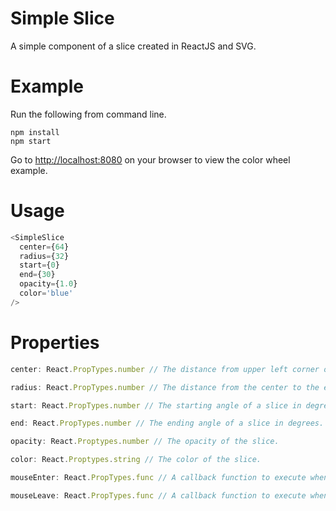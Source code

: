 # Simple Slice
A simple component of a slice created in ReactJS and SVG.

# Example

Run the following from command line.

```
npm install
npm start
```

Go to [http://localhost:8080](http://localhost:8080) on your browser to view the color wheel example.

# Usage
```javascript
<SimpleSlice
  center={64}
  radius={32}
  start={0}
  end={30}
  opacity={1.0}
  color='blue'
/>
```

# Properties

```javascript
center: React.PropTypes.number // The distance from upper left corner of your screen in x- or y- direction.
```

```javascript
radius: React.PropTypes.number // The distance from the center to the edge of your slice.
```

```javascript
start: React.PropTypes.number // The starting angle of a slice in degrees.
```

```javascript
end: React.PropTypes.number // The ending angle of a slice in degrees.
```

```javascript
opacity: React.Proptypes.number // The opacity of the slice.
```

```javascript
color: React.Proptypes.string // The color of the slice.
```

```javascript
mouseEnter: React.PropTypes.func // A callback function to execute when the mouseenter is fired on slice.
```

```javascript
mouseLeave: React.PropTypes.func // A callback function to execute when the mouseleave is fired on slice.
```
